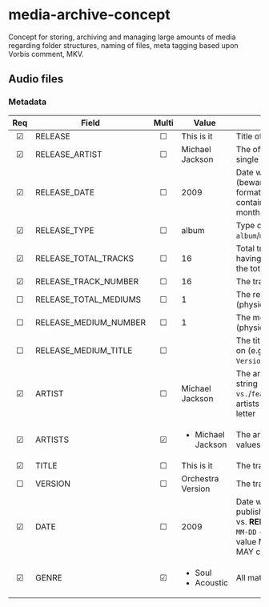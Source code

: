 # media-archive-concept
Concept for storing, archiving and managing large amounts of media regarding folder structures, naming of files, meta tagging based upon Vorbis comment, MKV.

## Audio files

### Metadata
| Req | Field                 | Multi | Value             | Description                                                                                                                                                                                           |
|:--------:|-----------------------|:----------:|-------------------|-------------------------------------------------------------------------------------------------------------------------------------------------------------------------------------------------------|
|     ☑    | RELEASE               |      ☐     | This is it        | Title of the release                                                                                                                                                                                  |
|     ☑    | RELEASE_ARTIST        |      ☐     | Michael Jackson   | The official artist of the release as a single string                                                                                                                                                 |
|     ☑    | RELEASE_DATE          |      ☐     | 2009              | Date when the release was published (beware of the difference vs. **DATE**) - format is `YYYY-MM-DD` - value MUST contain a year - value MAY contain a month - value MAY contain a day                    |
|     ☑    | RELEASE_TYPE          |      ☐     | album             | Type of the release (e.g. `album`/`maxi`/`single`/`sampler`/`soundtrack`)                                                                                                                             |
|     ☑    | RELEASE_TOTAL_TRACKS  |      ☐     | 16                | Total track count of the release (when having multiple mediums, this will be the total track count of all mediums)                                                                                    |
|     ☑    | RELEASE_TRACK_NUMBER  |      ☐     | 16                | The track's number on the release                                                                                                                                                                     |
|     ☐    | RELEASE_TOTAL_MEDIUMS |      ☐     | 1                 | The release's total medium count (physical media only - e.g. vinyl / CD)                                                                                                                              |
|     ☐    | RELEASE_MEDIUM_NUMBER |      ☐     | 1                 | The medium number the track was on (physical media only - e.g. vinyl / CD)                                                                                                                            |
|     ☐    | RELEASE_MEDIUM_TITLE  |      ☐     |                   | The title of the medium the track was on  (e.g. for vinyl: `Side A`; for CD: `Remix Versions`)                                                                                                        |
|     ☑    | ARTIST                |      ☐     | Michael Jackson   | The artists of the track as a single string (this string may contain text like: `vs.`/`feat.`/`and`/`with`) - by default an artists name begins an upper-case letter                                  |
|     ☑    | ARTISTS               |      ☑     | <ul><li>Michael Jackson</li></ul> | The artists of the track as separated values                                                                                                                                                          |
|     ☑    | TITLE                 |      ☐     | This is it        | The track's title                                                                                                                                                                                     |
|     ☐    | VERSION               |      ☐     | Orchestra Version | The track's version / edit / remix                                                                                                                                                                    |
|     ☑    | DATE                  |      ☐     | 2009              | Date when this trackg was initially published (beware of the difference vs. **RELEASE_DATE**) - format is `YYYY-MM-DD` - value MUST contain a year  - value MAY contain a month - value MAY contain a day |
|     ☑    | GENRE                 |      ☑     | <ul><li>Soul</li><li>Acoustic</li></ul> | All matching genres of the song   |
